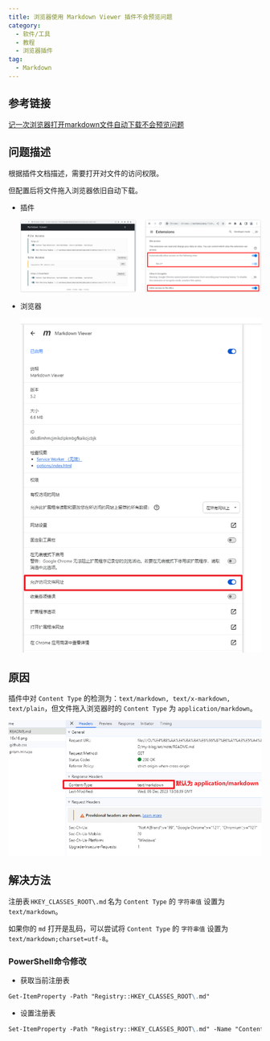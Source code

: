 ```yaml
---
title: 浏览器使用 Markdown Viewer 插件不会预览问题
category:
  - 软件/工具
  - 教程
  - 浏览器插件
tag:
  - Markdown
---
```


## 参考链接

[记一次浏览器打开markdown文件自动下载不会预览问题](https://www.cnblogs.com/jianzhan/p/16575984.html)

## 问题描述

根据插件文档描述，需要打开对文件的访问权限。

但配置后将文件拖入浏览器依旧自动下载。

- 插件

  ![插件配置](/MarkdownViewer/FileAccess.png)

- 浏览器

  ![浏览器配置](/MarkdownViewer/Chrome.png)

## 原因

插件中对 `Content Type` 的检测为：`text/markdown, text/x-markdown, text/plain`，但文件拖入浏览器时的 `Content Type` 为 `application/markdown`。

![ContentType](/MarkdownViewer/ContentType.png)

## 解决方法

注册表 `HKEY_CLASSES_ROOT\.md` 名为 `Content Type` 的 `字符串值` 设置为 `text/markdown`。

如果你的 `md` 打开是乱码，可以尝试将 `Content Type` 的 `字符串值` 设置为 `text/markdown;charset=utf-8`。

### PowerShell命令修改

- 获取当前注册表

```md
Get-ItemProperty -Path "Registry::HKEY_CLASSES_ROOT\.md"
```

- 设置注册表

```md
Set-ItemProperty -Path "Registry::HKEY_CLASSES_ROOT\.md" -Name "Content Type" -Value "text/markdown"
```
